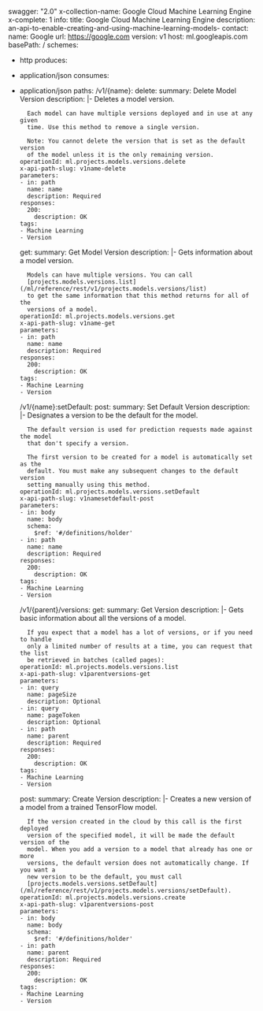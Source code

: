 swagger: "2.0"
x-collection-name: Google Cloud Machine Learning Engine
x-complete: 1
info:
  title: Google Cloud Machine Learning Engine
  description: an-api-to-enable-creating-and-using-machine-learning-models-
  contact:
    name: Google
    url: https://google.com
  version: v1
host: ml.googleapis.com
basePath: /
schemes:
- http
produces:
- application/json
consumes:
- application/json
paths:
  /v1/{name}:
    delete:
      summary: Delete Model Version
      description: |-
        Deletes a model version.

        Each model can have multiple versions deployed and in use at any given
        time. Use this method to remove a single version.

        Note: You cannot delete the version that is set as the default version
        of the model unless it is the only remaining version.
      operationId: ml.projects.models.versions.delete
      x-api-path-slug: v1name-delete
      parameters:
      - in: path
        name: name
        description: Required
      responses:
        200:
          description: OK
      tags:
      - Machine Learning
      - Version
    get:
      summary: Get Model Version
      description: |-
        Gets information about a model version.

        Models can have multiple versions. You can call
        [projects.models.versions.list](/ml/reference/rest/v1/projects.models.versions/list)
        to get the same information that this method returns for all of the
        versions of a model.
      operationId: ml.projects.models.versions.get
      x-api-path-slug: v1name-get
      parameters:
      - in: path
        name: name
        description: Required
      responses:
        200:
          description: OK
      tags:
      - Machine Learning
      - Version
  /v1/{name}:setDefault:
    post:
      summary: Set Default Version
      description: |-
        Designates a version to be the default for the model.

        The default version is used for prediction requests made against the model
        that don't specify a version.

        The first version to be created for a model is automatically set as the
        default. You must make any subsequent changes to the default version
        setting manually using this method.
      operationId: ml.projects.models.versions.setDefault
      x-api-path-slug: v1namesetdefault-post
      parameters:
      - in: body
        name: body
        schema:
          $ref: '#/definitions/holder'
      - in: path
        name: name
        description: Required
      responses:
        200:
          description: OK
      tags:
      - Machine Learning
      - Version
  /v1/{parent}/versions:
    get:
      summary: Get Version
      description: |-
        Gets basic information about all the versions of a model.

        If you expect that a model has a lot of versions, or if you need to handle
        only a limited number of results at a time, you can request that the list
        be retrieved in batches (called pages):
      operationId: ml.projects.models.versions.list
      x-api-path-slug: v1parentversions-get
      parameters:
      - in: query
        name: pageSize
        description: Optional
      - in: query
        name: pageToken
        description: Optional
      - in: path
        name: parent
        description: Required
      responses:
        200:
          description: OK
      tags:
      - Machine Learning
      - Version
    post:
      summary: Create Version
      description: |-
        Creates a new version of a model from a trained TensorFlow model.

        If the version created in the cloud by this call is the first deployed
        version of the specified model, it will be made the default version of the
        model. When you add a version to a model that already has one or more
        versions, the default version does not automatically change. If you want a
        new version to be the default, you must call
        [projects.models.versions.setDefault](/ml/reference/rest/v1/projects.models.versions/setDefault).
      operationId: ml.projects.models.versions.create
      x-api-path-slug: v1parentversions-post
      parameters:
      - in: body
        name: body
        schema:
          $ref: '#/definitions/holder'
      - in: path
        name: parent
        description: Required
      responses:
        200:
          description: OK
      tags:
      - Machine Learning
      - Version